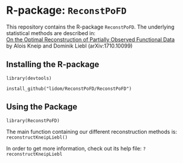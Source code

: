 # R-package: `ReconstPoFD`

This repository contains the R-package `ReconstPoFD`. The underlying statistical methods are described in:  
[On the Optimal Reconstruction of Partially Observed Functional Data](https://arxiv.org/abs/1710.10099)  
by Alois Kneip and Dominik Liebl (arXiv:1710.10099)

## Installing the R-package

`library(devtools)`

`install_github("lidom/ReconstPoFD/ReconstPoFD")`


## Using the Package

`library(ReconstPoFD)`


The main function containing our different reconstruction methods is:
`reconstructKneipLiebl()`

In order to get more information, check out its help file:
`?reconstructKneipLiebl`
